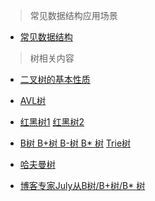 >常见数据结构应用场景

- [常见数据结构](http://www.cnblogs.com/lz3018/p/5932198.html)

>树相关内容

- [二叉树的基本性质](http://www.cnblogs.com/willwu/p/6007555.html)  

- [AVL树](http://www.cnblogs.com/skywang12345/p/3577479.html)

- [红黑树1](http://www.importnew.com/24930.html) [红黑树2](http://www.importnew.com/25125.html)

- [B树 B+树 B-树 B* 树](http://www.cnblogs.com/oldhorse/archive/2009/11/16/1604009.html) 
[Trie树](http://blog.csdn.net/yang_yulei/article/details/26104921)

- [哈夫曼树](http://www.cnblogs.com/skywang12345/p/3706833.html)

- [博客专家July从B树/B+树/B* 树](https://blog.csdn.net/v_JULY_v/article/details/6530142/)
